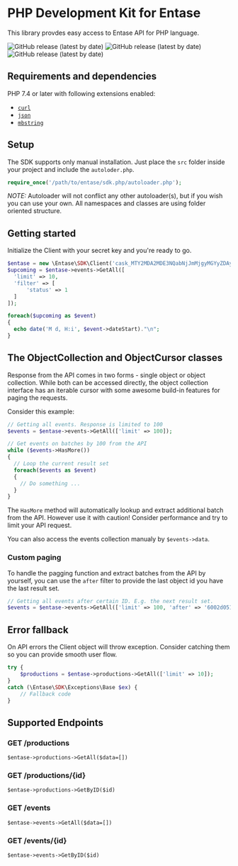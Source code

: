 # PHP Development Kit for Entase
This library provdes easy access to Entase API for PHP language.

![GitHub release (latest by date)](https://img.shields.io/badge/php-%3E%3D7.4-blue)
![GitHub release (latest by date)](https://img.shields.io/badge/production-ready-green)
![GitHub release (latest by date)](https://img.shields.io/badge/license-MIT-blue)

## Requirements and dependencies
PHP 7.4 or later with following extensions enabled:
-   [`curl`](https://secure.php.net/manual/en/book.curl.php)
-   [`json`](https://secure.php.net/manual/en/book.json.php)
-   [`mbstring`](https://secure.php.net/manual/en/book.mbstring.php)

## Setup
The SDK supports only manual installation. Just place the ``src`` folder inside your project and include the ``autoloder.php``.
```php
require_once('/path/to/entase/sdk.php/autoloader.php');
```
*NOTE:* Autoloader will not conflict any other autoloader(s), but if you wish you can use your own. All namespaces and classes are using folder oriented structure.

## Getting started
Initialize the Client with your secret key and you're ready to go.

```php
$entase = new \Entase\SDK\Client('cask_MTY2MDA2MDE3NQabNjJmMjgyMGYyZDAyMTQwNGJhMGYzNWQxZWhnbGxxRkppV3ZP');
$upcoming = $entase->events->GetAll([
  'limit' => 10,
  'filter' => [
      'status' => 1
  ]
]);

foreach($upcoming as $event)
{
  echo date('M d, H:i', $event->dateStart)."\n";
}
```

## The ObjectCollection and ObjectCursor classes
Response from the API comes in two forms - single object or object collection. While both can be accessed directly, the object collection interface has an iterable cursor with some awesome build-in features for paging the requests.

Consider this example:
```php
// Getting all events. Response is limited to 100
$events = $entase->events->GetAll(['limit' => 100]);

// Get events on batches by 100 from the API
while ($events->HasMore())
{
  // Loop the current result set
  foreach($events as $event)
  {
    // Do something ...
  }
}
```
The ``HasMore`` method will automatically lookup and extract additional batch from the API. However use it with caution! Consider performance and try to limit your API request.

You can also access the events collection manualy by ``$events->data``.

### Custom paging
To handle the pagging function and extract batches from the API by yourself, you can use the ``after`` filter to provide the last object id you have the last result set.

```php
// Getting all events after certain ID. E.g. the next result set.
$events = $entase->events->GetAll(['limit' => 100, 'after' => '6002d051ce1b73294c3aeacc']);
```

## Error fallback
On API errors the Client object will throw exception. Consider catching them so you can provide smooth user flow.
```php
try {
    $productions = $entase->productions->GetAll(['limit' => 10]);
}
catch (\Entase\SDK\Exceptions\Base $ex) { 
    // Fallback code 
}
```

## Supported Endpoints

### GET /productions 
``$entase->productions->GetAll($data=[])``

### GET /productions/{id} 
``$entase->productions->GetByID($id)``

### GET /events 
``$entase->events->GetAll($data=[])``

### GET /events/{id} 
``$entase->events->GetByID($id)``
